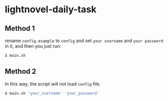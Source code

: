 # lightnovel-daily-task

## Method 1
rename `config.example` to `config` and set `your username` and `your password` in it, and then you just run:
``` bash
$ main.sh
```

## Method 2
In this way, the script will not load `config` file.
``` bash
$ main.sh 'your_username' 'your_password'
```